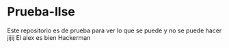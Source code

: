 # Prueba-Ilse
 Este repositorio es de prueba para ver lo que se puede y no se puede hacer jijij
El alex es bien Hackerman
